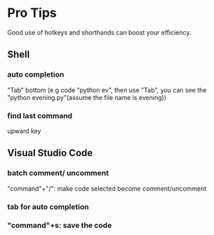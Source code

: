 # Pro Tips

Good use of hotkeys and shorthands can boost your efficiency.

## Shell

### auto completion

"Tab" bottom \(e.g  code "python ev", then use "Tab", you can see the "python evening.py"\(assume the file name is evening\)\)

### find last command

upward key

## Visual Studio Code

### batch comment/ uncomment

"command"+"/": make code selected become comment/uncomment

### tab for auto completion

### "command"+s: save the code



